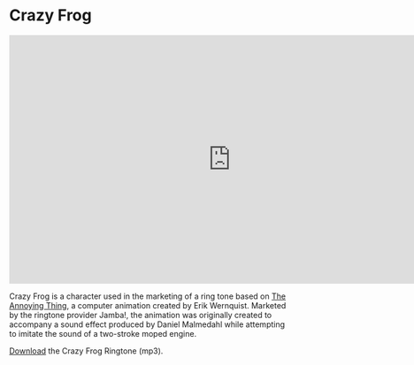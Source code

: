 # Crazy Frog

<iframe width="800" height="450" src="https://www.youtube.com/embed/k85mRPqvMbE" title="YouTube video player" frameborder="0" allow="accelerometer; autoplay; clipboard-write; encrypted-media; gyroscope; picture-in-picture; web-share" referrerpolicy="strict-origin-when-cross-origin" allowfullscreen></iframe>

Crazy Frog is a character used in the marketing of a ring tone based on [The Annoying Thing](https://en.wikipedia.org/wiki/Crazy_Frog), a computer animation created by Erik Wernquist. Marketed by the ringtone provider Jamba!, the animation was originally created to accompany a sound effect produced by Daniel Malmedahl while attempting to imitate the sound of a two-stroke moped engine.

[Download](https://cdn.oinam.com/audio/crazyfrog.mp3) the Crazy Frog Ringtone (mp3).
